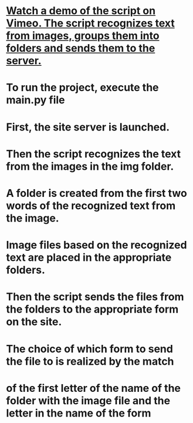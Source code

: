 # [Watch a demo of the script on Vimeo. The script recognizes text from images, groups them into folders and sends them to the server.](https://vimeo.com/1074629908?share=copy#t=0)

# To run the project, execute the main.py file

# First, the site server is launched.

# Then the script recognizes the text from the images in the img folder.
# A folder is created from the first two words of the recognized text from the image.
# Image files based on the recognized text are placed in the appropriate folders.

# Then the script sends the files from the folders to the appropriate form on the site.
# The choice of which form to send the file to is realized by the match
# of the first letter of the name of the folder with the image file and the letter in the name of the form
